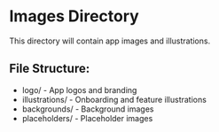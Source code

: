 # Images Directory

This directory will contain app images and illustrations.

## File Structure:
- logo/ - App logos and branding
- illustrations/ - Onboarding and feature illustrations
- backgrounds/ - Background images
- placeholders/ - Placeholder images